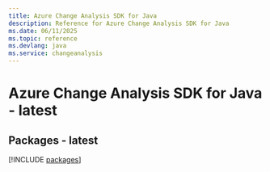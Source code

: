 ```yaml
---
title: Azure Change Analysis SDK for Java
description: Reference for Azure Change Analysis SDK for Java
ms.date: 06/11/2025
ms.topic: reference
ms.devlang: java
ms.service: changeanalysis
---
```

# Azure Change Analysis SDK for Java - latest
## Packages - latest
[!INCLUDE [packages](change-analysis-index.md)]